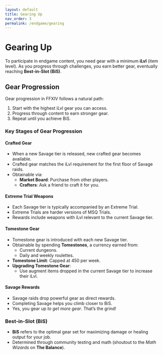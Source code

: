 ```yaml
---  
layout: default  
title: Gearing Up  
nav_order: 3  
permalink: /endgame/gearing  
---  
```


# Gearing Up  

To participate in endgame content, you need gear with a minimum **iLvl** (item level). As you progress through challenges, you earn better gear, eventually reaching **Best-in-Slot (BiS)**.  

## Gear Progression  

Gear progression in FFXIV follows a natural path:  
1. Start with the highest iLvl gear you can access.  
2. Progress through content to earn stronger gear.  
3. Repeat until you achieve BiS.  

### Key Stages of Gear Progression  

#### **Crafted Gear**  
- When a new Savage tier is released, new crafted gear becomes available.  
- Crafted gear matches the iLvl requirement for the first floor of Savage raids.  
- Obtainable via:  
  - **Market Board**: Purchase from other players.  
  - **Crafters**: Ask a friend to craft it for you.  

#### **Extreme Trial Weapons**  
- Each Savage tier is typically accompanied by an Extreme Trial.  
- Extreme Trials are harder versions of MSQ Trials.  
- Rewards include weapons with iLvl relevant to the current Savage tier.  

#### **Tomestone Gear**  
- Tomestone gear is introduced with each new Savage tier.  
- Obtainable by spending **Tomestones**, a currency earned from:  
  - Current dungeons.  
  - Daily and weekly roulettes.  
- **Tomestone Limit**: Capped at 450 per week.  
- **Upgrading Tomestone Gear**:  
  - Use augment items dropped in the current Savage tier to increase their iLvl.  

#### **Savage Rewards**  
- Savage raids drop powerful gear as direct rewards.  
- Completing Savage helps you climb closer to BiS.  
- Yes, you gear up *to get more gear*. That’s the grind!  

### **Best-in-Slot (BiS)**  
- **BiS** refers to the optimal gear set for maximizing damage or healing output for your job.  
- Determined through community testing and math (shoutout to the *Math Wizards* on **The Balance**).  